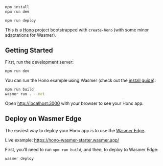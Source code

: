 ```txt
npm install
npm run dev
```

```txt
npm run deploy
```


This is a [Hono](https://hono.dev) project bootstrapped with `create-hono` (with some minor adaptations for Wasmer).

## Getting Started

First, run the development server:

```bash
npm run dev
```

You can run the Hono example using Wasmer (check out the [install guide](https://docs.wasmer.io/install)):

```bash
npm run build
wasmer run . --net
```

Open [http://localhost:3000](http://localhost:3000) with your browser to see your Hono app.

## Deploy on Wasmer Edge

The easiest way to deploy your Hono app is to use the [Wasmer Edge](https://wasmer.io/products/edge).

Live example: https://hono-wasmer-starter.wasmer.app/

First, you'll need to run `npm run build`, and then, to deploy to Wasmer Edge:

```bash
wasmer deploy
```
